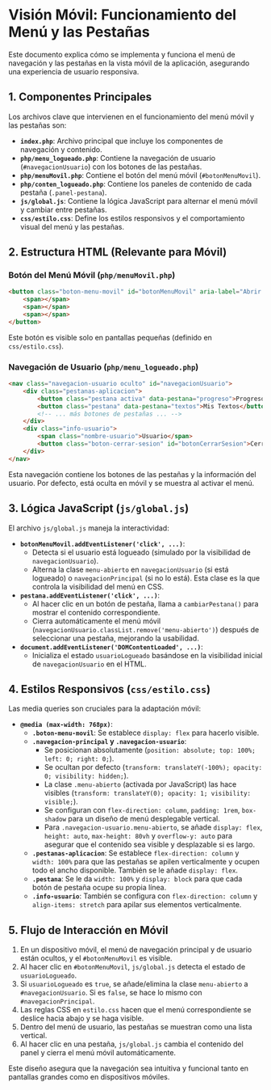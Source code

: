 # Visión Móvil: Funcionamiento del Menú y las Pestañas

Este documento explica cómo se implementa y funciona el menú de navegación y las pestañas en la vista móvil de la aplicación, asegurando una experiencia de usuario responsiva.

## 1. Componentes Principales

Los archivos clave que intervienen en el funcionamiento del menú móvil y las pestañas son:

*   **`index.php`**: Archivo principal que incluye los componentes de navegación y contenido.
*   **`php/menu_logueado.php`**: Contiene la navegación de usuario (`#navegacionUsuario`) con los botones de las pestañas.
*   **`php/menuMovil.php`**: Contiene el botón del menú móvil (`#botonMenuMovil`).
*   **`php/conten_logueado.php`**: Contiene los paneles de contenido de cada pestaña (`.panel-pestana`).
*   **`js/global.js`**: Contiene la lógica JavaScript para alternar el menú móvil y cambiar entre pestañas.
*   **`css/estilo.css`**: Define los estilos responsivos y el comportamiento visual del menú y las pestañas.

## 2. Estructura HTML (Relevante para Móvil)

### Botón del Menú Móvil (`php/menuMovil.php`)

```html
<button class="boton-menu-movil" id="botonMenuMovil" aria-label="Abrir menú móvil">
    <span></span>
    <span></span>
    <span></span>
</button>
```
Este botón es visible solo en pantallas pequeñas (definido en `css/estilo.css`).

### Navegación de Usuario (`php/menu_logueado.php`)

```html
<nav class="navegacion-usuario oculto" id="navegacionUsuario">
    <div class="pestanas-aplicacion">
        <button class="pestana activa" data-pestana="progreso">Progreso</button>
        <button class="pestana" data-pestana="textos">Mis Textos</button>
        <!-- ... más botones de pestañas ... -->
    </div>
    <div class="info-usuario">
        <span class="nombre-usuario">Usuario</span>
        <button class="boton-cerrar-sesion" id="botonCerrarSesion">Cerrar Sesión</button>
    </div>
</nav>
```
Esta navegación contiene los botones de las pestañas y la información del usuario. Por defecto, está oculta en móvil y se muestra al activar el menú.

## 3. Lógica JavaScript (`js/global.js`)

El archivo `js/global.js` maneja la interactividad:

*   **`botonMenuMovil.addEventListener('click', ...)`**:
    *   Detecta si el usuario está logueado (simulado por la visibilidad de `navegacionUsuario`).
    *   Alterna la clase `menu-abierto` en `navegacionUsuario` (si está logueado) o `navegacionPrincipal` (si no lo está). Esta clase es la que controla la visibilidad del menú en CSS.
*   **`pestana.addEventListener('click', ...)`**:
    *   Al hacer clic en un botón de pestaña, llama a `cambiarPestana()` para mostrar el contenido correspondiente.
    *   Cierra automáticamente el menú móvil (`navegacionUsuario.classList.remove('menu-abierto')`) después de seleccionar una pestaña, mejorando la usabilidad.
*   **`document.addEventListener('DOMContentLoaded', ...)`**:
    *   Inicializa el estado `usuarioLogueado` basándose en la visibilidad inicial de `navegacionUsuario` en el HTML.

## 4. Estilos Responsivos (`css/estilo.css`)

Las media queries son cruciales para la adaptación móvil:

*   **`@media (max-width: 768px)`**:
    *   **`.boton-menu-movil`**: Se establece `display: flex` para hacerlo visible.
    *   **`.navegacion-principal` y `.navegacion-usuario`**:
        *   Se posicionan absolutamente (`position: absolute; top: 100%; left: 0; right: 0;`).
        *   Se ocultan por defecto (`transform: translateY(-100%); opacity: 0; visibility: hidden;`).
        *   La clase `.menu-abierto` (activada por JavaScript) las hace visibles (`transform: translateY(0); opacity: 1; visibility: visible;`).
        *   Se configuran con `flex-direction: column`, `padding: 1rem`, `box-shadow` para un diseño de menú desplegable vertical.
        *   Para `.navegacion-usuario.menu-abierto`, se añade `display: flex`, `height: auto`, `max-height: 80vh` y `overflow-y: auto` para asegurar que el contenido sea visible y desplazable si es largo.
    *   **`.pestanas-aplicacion`**: Se establece `flex-direction: column` y `width: 100%` para que las pestañas se apilen verticalmente y ocupen todo el ancho disponible. También se le añade `display: flex`.
    *   **`.pestana`**: Se le da `width: 100%` y `display: block` para que cada botón de pestaña ocupe su propia línea.
    *   **`.info-usuario`**: También se configura con `flex-direction: column` y `align-items: stretch` para apilar sus elementos verticalmente.

## 5. Flujo de Interacción en Móvil

1.  En un dispositivo móvil, el menú de navegación principal y de usuario están ocultos, y el `#botonMenuMovil` es visible.
2.  Al hacer clic en `#botonMenuMovil`, `js/global.js` detecta el estado de `usuarioLogueado`.
3.  Si `usuarioLogueado` es `true`, se añade/elimina la clase `menu-abierto` a `#navegacionUsuario`. Si es `false`, se hace lo mismo con `#navegacionPrincipal`.
4.  Las reglas CSS en `estilo.css` hacen que el menú correspondiente se deslice hacia abajo y se haga visible.
5.  Dentro del menú de usuario, las pestañas se muestran como una lista vertical.
6.  Al hacer clic en una pestaña, `js/global.js` cambia el contenido del panel y cierra el menú móvil automáticamente.

Este diseño asegura que la navegación sea intuitiva y funcional tanto en pantallas grandes como en dispositivos móviles.
